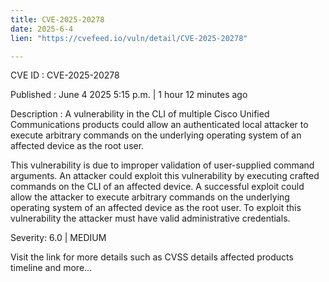 ```yaml
---
title: CVE-2025-20278
date: 2025-6-4
lien: "https://cvefeed.io/vuln/detail/CVE-2025-20278"

---
```


CVE ID : CVE-2025-20278

Published :  June 4
2025
5:15 p.m. | 1 hour
12 minutes ago

Description : A vulnerability in the CLI of multiple Cisco Unified Communications products could allow an authenticated
local attacker to execute arbitrary commands on the underlying operating system of an affected device as the root user.

This vulnerability is due to improper validation of user-supplied command arguments. An attacker could exploit this vulnerability by executing crafted commands on the CLI of an affected device. A successful exploit could allow the attacker to execute arbitrary commands on the underlying operating system of an affected device as the root user. To exploit this vulnerability
the attacker must have valid administrative credentials.

Severity: 6.0 | MEDIUM

Visit the link for more details
such as CVSS details
affected products
timeline
and more...
